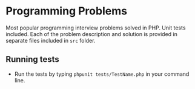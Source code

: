 # Programming Problems

Most popular programming interview problems solved in PHP. Unit tests included.
Each of the problem description and solution is provided in separate
files included in `src` folder.

## Running tests

- Run the tests by typing `phpunit tests/TestName.php` in your command line.
